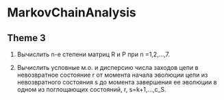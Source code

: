 # MarkovChainAnalysis

## Theme 3

1. Вычислить n-е степени матриц R и P при n =1,2,...,7.

2. Вычислить условные м.о. и дисперсию числа заходов цепи в невозвратное состояние r от момента начала эволюции цепи из невозвратного состояния s до момента завершения ее эволюции в одном из поглощающих состояний, r, s=k+1,...,c_S.
